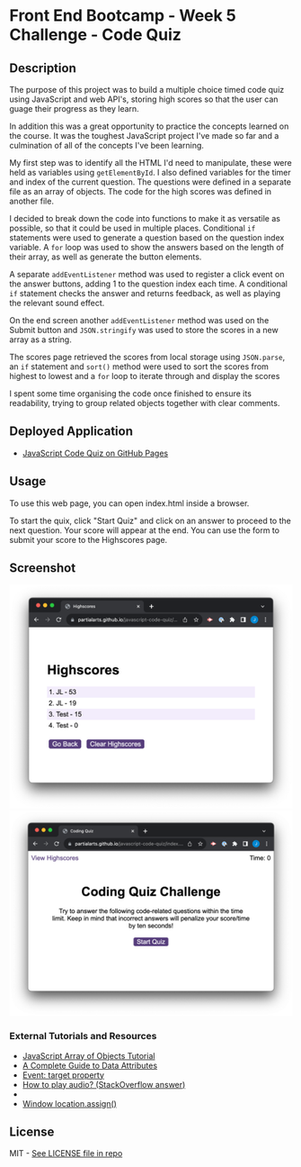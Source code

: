 # Front End Bootcamp - Week 5 Challenge - Code Quiz

## Description

The purpose of this project was to build a multiple choice timed code quiz using JavaScript and web API's, storing high scores so that the user can guage their progress as they learn. 

In addition this was a great opportunity to practice the concepts learned on the course. It was the toughest JavaScript project I've made so far and a culmination of all of the concepts I've been learning.

My first step was to identify all the HTML I'd need to manipulate, these were held as variables using `getElementById`. I also defined variables for the timer and index of the current question. The questions were defined in a separate file as an array of objects. The code for the high scores was defined in another file.

I decided to break down the code into functions to make it as versatile as possible, so that it could be used in multiple places. Conditional `if` statements were used to generate a question based on the question index variable. A `for` loop was used to show the answers based on the length of their array, as well as generate the button elements. 

A separate `addEventListener` method was used to register a click event on the answer buttons, adding 1 to the question index each time. A conditional `if` statement checks the answer and returns feedback, as well as playing the relevant sound effect.

On the end screen another `addEventListener` method was used on the Submit button and `JSON.stringify` was used to store the scores in a new array as a string.

The scores page retrieved the scores from local storage using `JSON.parse`, an `if` statement and `sort()` method were used to sort the scores from highest to lowest and a `for` loop to iterate through and display the scores

I spent some time organising the code once finished to ensure its readability, trying to group related objects together with clear comments.

## Deployed Application

* [JavaScript Code Quiz on GitHub Pages](https://partialarts.github.io/javascript-code-quiz/)

## Usage

To use this web page, you can open index.html inside a browser.

To start the quix, click "Start Quiz" and click on an answer to proceed to the next question. Your score will appear at the end. You can use the form to submit your score to the Highscores page.

## Screenshot

![The application includes a home page titled "Coding Quiz Challenge", a description and a "Start Quiz" button.](./assets/images/screenshot-1.png)
![The application includes a Highscores page, with the scores displayed from highest to lowest in a list.](./assets/images/screenshot-2.png)

### External Tutorials and Resources

* [JavaScript Array of Objects Tutorial](https://www.freecodecamp.org/news/javascript-array-of-objects-tutorial-how-to-create-update-and-loop-through-objects-using-js-array-methods/)
* [A Complete Guide to Data Attributes](https://css-tricks.com/a-complete-guide-to-data-attributes/)
* [Event: target property](https://developer.mozilla.org/en-US/docs/Web/API/Event/target)
* [How to play audio? (StackOverflow answer)](https://stackoverflow.com/questions/9419263/how-to-play-audio)
* [<audio>: The Embed Audio element](https://developer.mozilla.org/en-US/docs/Web/HTML/Element/audio)
* [Window location.assign()](https://www.w3schools.com/JSREF/met_loc_assign.asp)

## License

MIT - [See LICENSE file in repo](https://github.com/partialarts/Console-Finances/blob/main/LICENSE)
